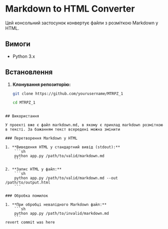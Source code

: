 # Markdown to HTML Converter

Цей консольний застосунок конвертує файли з розміткою Markdown у HTML. 

## Вимоги
- Python 3.x

## Встановлення

1. **Клонування репозиторію:**
    ```sh
    git clone https://github.com/yourusername/MTRPZ_1

    cd MTRPZ_1
    ```
```

## Використання

У проекті вже є файл markdown.md, в якому є приклад markdown розміткою в тексті. За бажанням текст всередені можна змінити

### Перетворення Markdown у HTML

1. **Виведення HTML у стандартний вивід (stdout):**
    ```sh
    python app.py /path/to/valid/markdown.md
    ```

2. **Запис HTML у файл:**
    ```sh
    python app.py /path/to/valid/markdown.md --out /path/to/output.html
    ```

### Обробка помилок

1. **При обробці невалідного Markdown файл:**
    ```sh
    python app.py /path/to/invalid/markdown.md
    ```
revert commit was here